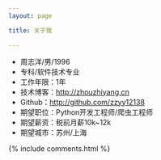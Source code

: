 ```yaml
---
layout: page

title: 关于我 

---
```

 - 周志洋/男/1996 
 - 专科/软件技术专业
 - 工作年限：1年
 - 技术博客：http://zhouzhiyang.cn
 - Github：http://github.com/zzyy12138
 - 期望职位：Python开发工程师/爬虫工程师
 - 期望薪资：税前月薪10k~12k
 - 期望城市：苏州/上海

{% include comments.html %}



